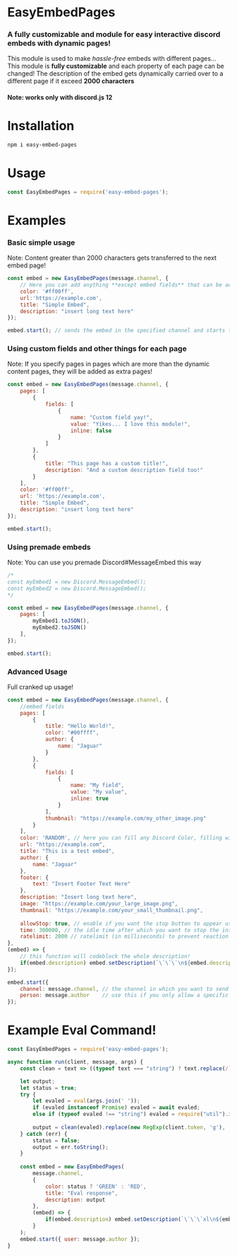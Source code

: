 # EasyEmbedPages
### A fully customizable and module for easy interactive discord embeds with dynamic pages!

This module is used to make *hassle-free* embeds with different pages... This module is **fully customizable** and each property of each page can be changed!
The description of the embed gets dynamically carried over to a different page if it exceed **2000 characters**

#### Note: works only with discord.js 12

# Installation
```bash
npm i easy-embed-pages
```
# Usage
```js
const EasyEmbedPages = require('easy-embed-pages');
```
# Examples
### Basic simple usage
Note: Content greater than 2000 characters gets transferred to the next embed page!
```js
const embed = new EasyEmbedPages(message.channel, {
    // Here you can add anything **except embed fields** that can be added in a regular discord embed in json format
    color: '#ff00ff',
    url:'https://example.com',
    title: "Simple Embed",
    description: "insert long text here"
});

embed.start(); // sends the embed in the specified channel and starts the interactive process
```

### Using custom fields and other things for each page
Note: If you specify pages in pages which are more than the dynamic content pages, they will be added as extra pages!
```js
const embed = new EasyEmbedPages(message.channel, {
    pages: [
        {
            fields: [
                {
                    name: "Custom field yay!",
                    value: "Yikes... I love this module!",
                    inline: false
                }
            ]
        },
        {
            title: "This page has a custom title!",
            description: "And a custom description field too!"
        }
    ],
    color: '#ff00ff',
    url: 'https://example.com',
    title: "Simple Embed",
    description: "insert long text here"
});

embed.start();
```
### Using premade embeds
Note: You can use you premade Discord#MessageEmbed this way
```js
/*
const myEmbed1 = new Discord.MessageEmbed();
const myEmbed2 = new Discord.MessageEmbed();
*/

const embed = new EasyEmbedPages(message.channel, {
    pages: [
        myEmbed1.toJSON(),
        myEmbed2.toJSON()
    ],
});

embed.start();
```

### Advanced Usage
Full cranked up usage!
```js
const embed = new EasyEmbedPages(message.channel, {
    //embed fields
    pages: [
        {
            title: "Hello World!",
            color: "#00ffff",
            author: {
                name: "Jaguar"
            }
        }, 
        {
            fields: [
                {
                    name: "My field",
                    value: "My value",
                    inline: true
                }
            ],
            thumbnail: "https://example.com/my_other_image.png"
        }
    ],
    color: 'RANDOM', // here you can fill any Discord Color, filling with RANDOM will give each page a random color
    url: "https://example.com",
    title: "This is a test embed",
    author: {
        name: "Jaguar"
    },
    footer: {
        text: "Insert Footer Text Here"
    },
    description: "Insert long text here",
    image: "https://example.com/your_large_image.png",
    thumbnail: "https://example.com/your_small_thumbnail.png",
    
    allowStop: true, // enable if you want the stop button to appear used to stop the interactive process
    time: 300000, // the idle time after which you want to stop the interactive process
    ratelimit: 2000 // ratelimit (in milliseconds) to prevent reaction spam, optional.
},
(embed) => {
    // this function will codeblock the whole description!
    if(embed.description) embed.setDescription(`\`\`\`\n${embed.description}\n\`\`\``)
});

embed.start({
    channel: message.channel, // the channel in which you want to send the embed
    person: message.author    // use this if you only allow a specific person to control the reactions
});
```

# Example Eval Command!

```js
const EasyEmbedPages = require('easy-embed-pages');

async function run(client, message, args) {
    const clean = text => ((typeof text === "string") ? text.replace(/`/g, "`" + String.fromCharCode(8203)).replace(/@/g, "@" + String.fromCharCode(8203)) : text);

    let output;
    let status = true;
    try {
        let evaled = eval(args.join(' '));
        if (evaled instanceof Promise) evaled = await evaled;
        else if (typeof evaled !== "string") evaled = require("util").inspect(evaled);
        
        output = clean(evaled).replace(new RegExp(client.token, 'g'), '[TOKEN REMOVED]');
    } catch (err) {
        status = false;
        output = err.toString();
    }
    
    const embed = new EasyEmbedPages(
        message.channel,
        {   
            color: status ? 'GREEN' : 'RED',
            title: "Eval response",
            description: output
        },
        (embed) => {
            if(embed.description) embed.setDescription(`\`\`\`xl\n${embed.description}\n\`\`\``)
        }
    );
    embed.start({ user: message.author });
}
```
